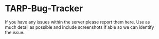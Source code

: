 # TARP-Bug-Tracker
If you have any issues within the server please report them here. Use as much detail as possible and include screenshots if able so we can identify the issue.
